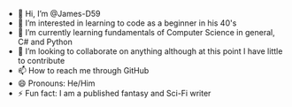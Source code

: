 - 👋 Hi, I’m @James-D59
- 👀 I’m interested in learning to code as a beginner in his 40's
- 🌱 I’m currently learning fundamentals of Computer Science in general, C# and Python
- 💞️ I’m looking to collaborate on anything although at this point I have little to contribute
- 📫 How to reach me through GitHub
- 😄 Pronouns: He/Him
- ⚡ Fun fact: I am a published fantasy and Sci-Fi writer

<!---
James-D59/James-D59 is a ✨ special ✨ repository because its `README.md` (this file) appears on your GitHub profile.
You can click the Preview link to take a look at your changes.
--->
